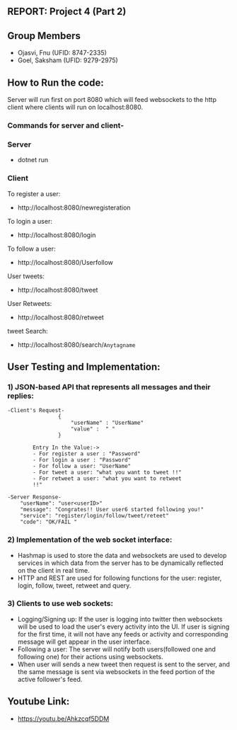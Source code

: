 ## REPORT: Project 4 (Part 2)
## Group Members 
- Ojasvi, Fnu (UFID: 8747-2335)
- Goel, Saksham (UFID: 9279-2975)
## How to Run the code:
Server will run first on port 8080 which will feed websockets to the http client where clients will run on localhost:8080. 
### Commands for server and client-
### Server
-  dotnet run 
### Client
To register a user:
- http://localhost:8080/newregisteration

To login a user:
- http://localhost:8080/login

To follow a user:
- http://localhost:8080/Userfollow

User tweets:
- http://localhost:8080/tweet

User Retweets:
- http://localhost:8080/retweet

tweet Search:
- http://localhost:8080/search/`Anytagname`

## User Testing and Implementation:
### 1) JSON-based API that represents all messages and their replies:

    -Client's Request- 
                    { 
                        "userName" : "UserName"
                        "value" :  " "
                    }

            Entry In the Value:-> 
            - For register a user : "Password"
            - For login a user : "Password"
            - For follow a user: "UserName"
            - For tweet a user: "what you want to tweet !!"
            - For retweet a user: "what you want to retweet 
            !!"

    -Server Response- 
        "userName": "user<userID>"
        "message": "Congrates!! User user6 started following you!"
        "service": "register/login/follow/tweet/reteet"
        "code": "OK/FAIL "

### 2) Implementation of the web socket interface:
- Hashmap is used to store the data and websockets are used to develop services in which data from the server has to be dynamically reflected on the client in real time.
- HTTP and REST are used for following functions for the user: register, login, follow, tweet, retweet and query. 
<div style="page-break-after: always;"></div>

### 3) Clients to use web sockets:
- Logging/Signing up: If the user is logging into twitter then websockets will be used to load the user's every activity into the UI. If user is signing for the first time, it will not have any feeds or activity and corresponding message will get appear in the user interface.
- Following a user: The server will notify both users(followed one and following one) for their actions using websockets.
- When user will sends a new tweet then request is sent to the server, and the same message is sent via websockets in the feed portion of the active follower's feed.

## Youtube Link:
-  https://youtu.be/Ahkzcqf5DDM